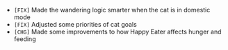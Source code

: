 - `[FIX]` Made the wandering logic smarter when the cat is in domestic mode
- `[FIX]` Adjusted some priorities of cat goals
- `[CHG]` Made some improvements to how Happy Eater affects hunger and feeding 
